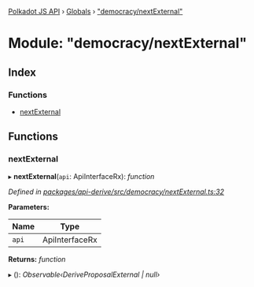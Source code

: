 [Polkadot JS API](../README.md) › [Globals](../globals.md) › ["democracy/nextExternal"](_democracy_nextexternal_.md)

# Module: "democracy/nextExternal"

## Index

### Functions

* [nextExternal](_democracy_nextexternal_.md#nextexternal)

## Functions

###  nextExternal

▸ **nextExternal**(`api`: ApiInterfaceRx): *function*

*Defined in [packages/api-derive/src/democracy/nextExternal.ts:32](https://github.com/polkadot-js/api/blob/c8f91fcf7a/packages/api-derive/src/democracy/nextExternal.ts#L32)*

**Parameters:**

Name | Type |
------ | ------ |
`api` | ApiInterfaceRx |

**Returns:** *function*

▸ (): *Observable‹DeriveProposalExternal | null›*
